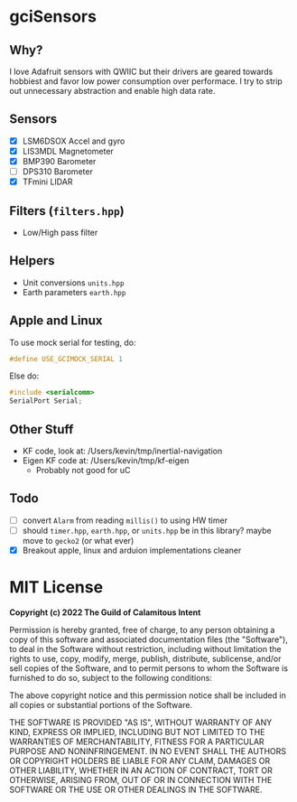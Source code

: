 # gciSensors

## Why?

I love Adafruit sensors with QWIIC but their drivers are geared towards hobbiest and
favor low power consumption over performace. I try to strip out unnecessary abstraction
and enable high data rate.

## Sensors

- [x] LSM6DSOX Accel and gyro
- [x] LIS3MDL Magnetometer
- [x] BMP390 Barometer
- [ ] DPS310 Barometer
- [x] TFmini LIDAR

## Filters (`filters.hpp`)

- Low/High pass filter

## Helpers

- Unit conversions `units.hpp`
- Earth parameters `earth.hpp`

## Apple and Linux

To use mock serial for testing, do:

```cpp
#define USE_GCIMOCK_SERIAL 1
```

Else do:

```cpp
#include <serialcomm>
SerialPort Serial;
```

## Other Stuff

- KF code, look at: /Users/kevin/tmp/inertial-navigation
- Eigen KF code at: /Users/kevin/tmp/kf-eigen
    - Probably not good for uC

## Todo

- [ ] convert `Alarm` from reading `millis()` to using HW timer
- [ ] should `timer.hpp`, `earth.hpp`, or `units.hpp` be in this library? maybe move to `gecko2` (or what ever)
- [x] Breakout apple, linux and arduion implementations cleaner

# MIT License

**Copyright (c) 2022 The Guild of Calamitous Intent**

Permission is hereby granted, free of charge, to any person obtaining a copy
of this software and associated documentation files (the "Software"), to deal
in the Software without restriction, including without limitation the rights
to use, copy, modify, merge, publish, distribute, sublicense, and/or sell
copies of the Software, and to permit persons to whom the Software is
furnished to do so, subject to the following conditions:

The above copyright notice and this permission notice shall be included in all
copies or substantial portions of the Software.

THE SOFTWARE IS PROVIDED "AS IS", WITHOUT WARRANTY OF ANY KIND, EXPRESS OR
IMPLIED, INCLUDING BUT NOT LIMITED TO THE WARRANTIES OF MERCHANTABILITY,
FITNESS FOR A PARTICULAR PURPOSE AND NONINFRINGEMENT. IN NO EVENT SHALL THE
AUTHORS OR COPYRIGHT HOLDERS BE LIABLE FOR ANY CLAIM, DAMAGES OR OTHER
LIABILITY, WHETHER IN AN ACTION OF CONTRACT, TORT OR OTHERWISE, ARISING FROM,
OUT OF OR IN CONNECTION WITH THE SOFTWARE OR THE USE OR OTHER DEALINGS IN THE
SOFTWARE.
